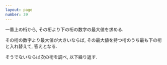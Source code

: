 ```yaml
---
layout: page
number: 39
---
```

一番上の桁から, その桁より下の桁の数字の最大値を求める.

その桁の数字より最大値が大きいならば, その最大値を持つ桁のうち最も下の桁と入れ替えて, 答えとなる.

そうでないならば次の桁を調べ, 以下繰り返す.
